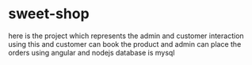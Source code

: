 # sweet-shop
here is the project which represents the admin and customer interaction using this and customer can book the product and admin can place the orders using angular and nodejs database is mysql
